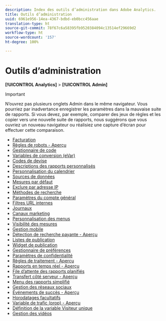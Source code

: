 ```yaml
---
description: Index des outils d’administration dans Adobe Analytics.
title: Outils d’administration
uuid: 6961e956-14ea-4367-bdbd-eb0bcc456aae
translation-type: ht
source-git-commit: 78f67c6a58395fb9520384094c13514ef29669d2
workflow-type: ht
source-wordcount: '157'
ht-degree: 100%

---
```



# Outils d’administration

**[!UICONTROL Analytics]** > **[!UICONTROL Admin]**

>[!IMPORTANT]
>
>N’ouvrez pas plusieurs onglets Admin dans le même navigateur. Vous pourriez par inadvertance enregistrer les paramètres dans la mauvaise suite de rapports. Si vous devez, par exemple, comparer des jeux de règles et les copier vers une nouvelle suite de rapports, nous suggérons que vous ouvriez un nouveau navigateur ou réalisiez une capture d’écran pour effectuer cette comparaison.

+ [Facturation](billing-admin.md)
+ [Règles de robots - Aperçu](bot-removal/bot-rules.md)
+ [Gestionnaire de code](code-manager-admin.md)
+ [Variables de conversion (eVar)](conversion-var-admin/conversion-var-admin.md)
+ [Codes de devise](currency.md)
+ [Descriptions des rapports personnalisés](custom-desc-admin.md)
+ [Personnalisation du calendrier](custom-calendar.md)
+ [Sources de données](data-sources.md)
+ [Mesures par défaut](default-metrics.md)
+ [Exclure par adresse IP](exclude-ip.md)
+ [Méthodes de recherche](finding-methods.md)
+ [Paramètres du compte général](general-acct-settings-admin.md)
+ [Filtres URL internes](internal-url-filter-admin.md)
+ [Journaux](logs.md)
+ [Canaux marketing](marketing-channels-admin.md)
+ [Personnalisation des menus](customize-menus.md)
+ [Visibilité des mesures](metric-visibility.md)
+ [Gestion mobile](mobile-management.md)
+ [Détection de recherche payante - Aperçu](paid-search-detection/paid-search-detection.md)
+ [Listes de publication](publishing-list.md)
+ [Widget de publication](publishing-widgets-admin.md)
+ [Gestionnaire de préférences](preferences-manager.md)
+ [Paramètres de confidentialité](privacy-settings.md)
+ [Règles de traitement - Aperçu](c-processing-rules/processing-rules.md)
+ [Rapports en temps réel - Aperçu](realtime/realtime.md)
+ [File d’attente des rapports planifiés](scheduled-reports-admin.md)
+ [Transfert côté serveur - Aperçu](c-server-side-forwarding/ssf.md)
+ [Menu des rapports simplifié](t-simplified-menu.md)
+ [Gestion des réseaux sociaux](social-management.md)
+ [Événements de succès - Aperçu](c-success-events/success-event.md)
+ [Horodatages facultatifs](timestamp-optional.md)
+ [Variable de trafic (prop) - Aperçu](c-traffic-variables/traffic-var.md)
+ [Définition de la variable Visiteur unique](unique-visitor-variable-admin/t-unique-visitor-variable.md)
+ [Gestion des vidéos](video-management.md)
